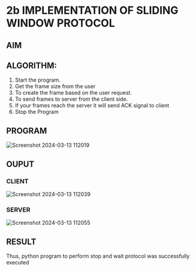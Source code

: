 # 2b IMPLEMENTATION OF SLIDING WINDOW PROTOCOL
## AIM
## ALGORITHM:
1. Start the program.
2. Get the frame size from the user
3. To create the frame based on the user request.
4. To send frames to server from the client side.
5. If your frames reach the server it will send ACK signal to client
6. Stop the Program
## PROGRAM
![Screenshot 2024-03-13 112019](https://github.com/gowshik145/2b_SLIDING_WINDOW_PROTOCOL/assets/155086127/6c37eb36-0901-45af-a174-6e1fd87e1828)

## OUPUT
### CLIENT
![Screenshot 2024-03-13 112039](https://github.com/gowshik145/2b_SLIDING_WINDOW_PROTOCOL/assets/155086127/d727fef1-ba4d-477a-9786-7d655aa5b496)
### SERVER
![Screenshot 2024-03-13 112055](https://github.com/gowshik145/2b_SLIDING_WINDOW_PROTOCOL/assets/155086127/ca03c2e1-5b43-4e66-9236-8f642bbd65b6)


## RESULT
Thus, python program to perform stop and wait protocol was successfully executed
